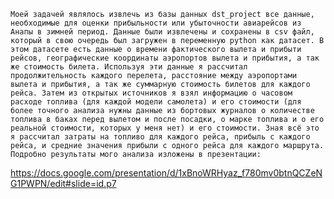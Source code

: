     Моей задачей являлось извлечь из базы данных dst_project все данные, необходимые для оценки прибыльности или убыточности авиарейсов из Анапы в зимней период. Данные были извлечены и сохранены в csv файл, который в свою очередь был загружен в переменную python как датасет. В этом датасете есть данные о времени фактического вылета и прибыти рейсов, географические координаты аэропортов вылета и прибытия, а так же стоимость билета. Используя эти данные я рассчитал продолжительность каждого перелета, расстояние между аэропортами вылета и прибытия, а так же суммарную стоимость билетов для каждого рейса. Затем из открытых источников я взял информацию о часовом расходе топлива (для каждой модели самолета) и его стоимости (для более точного анализа нужны данные из бортовых журналов о количестве топлива в баках перед вылетом и после посадки, о марке топлива и о его реальной стоимости, которых у меня нет) и его стоимости. Зная всё это я рассчитал затраты на топливо для каждого рейса, прибыль с каждого рейса, и средние значения прибыли с одного рейса для каждого маршрута. Подробно результаты мого анализа изложены в презентации:

https://docs.google.com/presentation/d/1xBnoWRHyaz_f780mv0btnQCZeNG1PWPN/edit#slide=id.p7